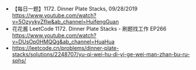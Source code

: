 - 【每日一题】1172. Dinner Plate Stacks, 09/28/2019 https://www.youtube.com/watch?v=5OzyykyZfIw&ab_channel=HuifengGuan
- 花花酱 LeetCode 1172. Dinner Plate Stacks - 刷题找工作 EP266 https://www.youtube.com/watch?v=DUsOp0HMQQg&ab_channel=HuaHua
- https://leetcode.cn/problems/dinner-plate-stacks/solutions/2248707/yu-qi-wei-hu-di-yi-ge-wei-man-zhan-bu-ru-sphs/